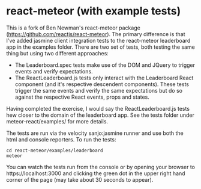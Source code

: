 react-meteor (with example tests)
=========================

This is a fork of Ben Newman's react-meteor package (https://github.com/reactjs/react-meteor).  The primary difference is that I've added jasmine client integration tests to the react-meteor leaderboard app in the examples folder.  There are two set of tests, both testing the same thing but using two different approaches:  

  *  The Leaderboard.spec tests make use of the DOM and JQuery to trigger events and verify expectations. 
  *  The ReactLeaderboard.js tests only interact with the Leaderboard React component (and it's respective descendent components).  These tests trigger the same events and verify the same expectations but do so against the respective React events, props and states.

Having completed the exercise, I would say the ReactLeaderboard.js tests hew closer to the domain of the leaderboard app. See the tests folder under meteor-react/examples/ for more details.

The tests are run via the velocity sanjo:jasmine runner and use both the html and console reporters. To run the tests:

    cd react-meteor/examples/leaderboard
    meteor

You can watch the tests run from the console or by opening your browser to https://localhost:3000 and clicking the green dot in the upper right hand corner of the page (may take about 30 seconds to appear).

